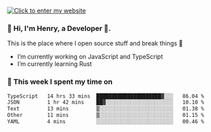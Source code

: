 [![Click to enter my website](https://github.com/zh30/zh30/assets/7930156/44b2b06d-750e-442d-a707-701903917b3b)](https://zhanghe.dev) 

### 👋 Hi, I'm Henry, a Developer 🚀.

This is the place where I open source stuff and break things :rofl:

- I’m currently working on JavaScript and TypeScript
- I’m currently learning Rust

### 💪 This week I spent my time on

<!--START_SECTION:waka-->

```txt
TypeScript   14 hrs 33 mins  █████████████████████▓░░░   86.04 %
JSON         1 hr 42 mins    ██▓░░░░░░░░░░░░░░░░░░░░░░   10.10 %
Text         13 mins         ▒░░░░░░░░░░░░░░░░░░░░░░░░   01.38 %
Other        11 mins         ▒░░░░░░░░░░░░░░░░░░░░░░░░   01.15 %
YAML         4 mins          ░░░░░░░░░░░░░░░░░░░░░░░░░   00.46 %
```

<!--END_SECTION:waka-->

